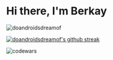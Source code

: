 <h1>Hi there, I'm Berkay</h1>


<p align="left">
</p>

<p><img align="center" src="https://github-readme-stats.vercel.app/api/top-langs?username=doandroidsdreamof&show_icons=true&locale=en&layout=compact" alt="doandroidsdreamof" /></p>


[![doandroidsdreamof's github streak](https://github-readme-streak-stats.herokuapp.com/?user=Naereen&theme=blue-green)](https://github.com/doandroidsdreamof/github-readme-streak-stats)


<p><img align="center" src="https://www.codewars.com/users/doandroidsdreamof/badges/large" alt="codewars" /></p>



